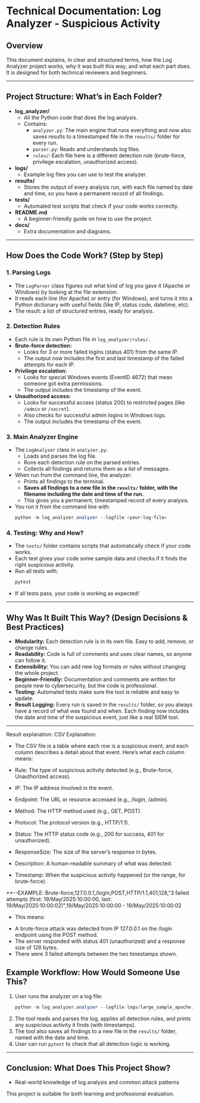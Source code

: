 # Technical Documentation: Log Analyzer - Suspicious Activity

## Overview
This document explains, in clear and structured terms, how the Log Analyzer project works, why it was built this way, and what each part does. It is designed for both technical reviewers and beginners.

---

## Project Structure: What’s in Each Folder?

- **log_analyzer/**
  - All the Python code that does the log analysis.
  - Contains:
    - `analyzer.py`: The main engine that runs everything and now also saves results to a timestamped file in the `results/` folder for every run.
    - `parser.py`: Reads and understands log files.
    - `rules/`: Each file here is a different detection rule (brute-force, privilege escalation, unauthorized access).
- **logs/**
  - Example log files you can use to test the analyzer.
- **results/**
  - Stores the output of every analysis run, with each file named by date and time, so you have a permanent record of all findings.
- **tests/**
  - Automated test scripts that check if your code works correctly.
- **README.md**
  - A beginner-friendly guide on how to use the project.
- **docs/**
  - Extra documentation and diagrams.

---

## How Does the Code Work? (Step by Step)

### 1. Parsing Logs
- The `LogParser` class figures out what kind of log you gave it (Apache or Windows) by looking at the file extension.
- It reads each line (for Apache) or entry (for Windows), and turns it into a Python dictionary with useful fields (like IP, status code, datetime, etc).
- The result: a list of structured entries, ready for analysis.

### 2. Detection Rules
- Each rule is its own Python file in `log_analyzer/rules/`.
- **Brute-force detection:**
  - Looks for 3 or more failed logins (status 401) from the same IP.
  - The output now includes the first and last timestamp of the failed attempts for each IP.
- **Privilege escalation:**
  - Looks for special Windows events (EventID 4672) that mean someone got extra permissions.
  - The output includes the timestamp of the event.
- **Unauthorized access:**
  - Looks for successful access (status 200) to restricted pages (like `/admin` or `/secret`).
  - Also checks for successful admin logins in Windows logs.
  - The output includes the timestamp of the event.

### 3. Main Analyzer Engine
- The `LogAnalyzer` class in `analyzer.py`:
  - Loads and parses the log file.
  - Runs each detection rule on the parsed entries.
  - Collects all findings and returns them as a list of messages.
- When run from the command line, the analyzer:
  - Prints all findings to the terminal.
  - **Saves all findings to a new file in the `results/` folder, with the filename including the date and time of the run.**
  - This gives you a permanent, timestamped record of every analysis.
- You run it from the command line with:
  ```powershell
  python -m log_analyzer.analyzer --logfile <your-log-file>
  ```

### 4. Testing: Why and How?
- The `tests/` folder contains scripts that automatically check if your code works.
- Each test gives your code some sample data and checks if it finds the right suspicious activity.
- Run all tests with:
  ```powershell
  pytest
  ```
- If all tests pass, your code is working as expected!

---

## Why Was It Built This Way? (Design Decisions & Best Practices)

- **Modularity:** Each detection rule is in its own file. Easy to add, remove, or change rules.
- **Readability:** Code is full of comments and uses clear names, so anyone can follow it.
- **Extensibility:** You can add new log formats or rules without changing the whole project.
- **Beginner-Friendly:** Documentation and comments are written for people new to cybersecurity, but the code is professional.
- **Testing:** Automated tests make sure the tool is reliable and easy to update.
- **Result Logging:** Every run is saved in the `results/` folder, so you always have a record of what was found and when. Each finding now includes the date and time of the suspicious event, just like a real SIEM tool.

---
Result explanation:
CSV Explanation:
* The CSV file is a table where each row is a suspicious event, and each column describes a detail about that event. Here’s what each column means:

* Rule: The type of suspicious activity detected (e.g., Brute-force, Unauthorized access).

* IP: The IP address involved in the event.

* Endpoint: The URL or resource accessed (e.g., /login, /admin).

* Method: The HTTP method used (e.g., GET, POST).

* Protocol: The protocol version (e.g., HTTP/1.1).

* Status: The HTTP status code (e.g., 200 for success, 401 for unauthorized).

* ResponseSize: The size of the server’s response in bytes.

* Description: A human-readable summary of what was detected.

* Timestamp: When the suspicious activity happened (or the range, for brute-force).

**--EXAMPLE: Brute-force,127.0.0.1,/login,POST,HTTP/1.1,401,128,"3 failed attempts (first: 19/May/2025:10:00:00, last: 19/May/2025:10:00:02)",19/May/2025:10:00:00 - 19/May/2025:10:00:02

* This means:
- A brute-force attack was detected from IP 127.0.0.1 on the /login endpoint using the POST method.
- The server responded with status 401 (unauthorized) and a response size of 128 bytes.
- There were 3 failed attempts between the two timestamps shown.

## Example Workflow: How Would Someone Use This?

1. User runs the analyzer on a log file:
   ```powershell
   python -m log_analyzer.analyzer --logfile logs/large_sample_apache.log
   ```
2. The tool reads and parses the log, applies all detection rules, and prints any suspicious activity it finds (with timestamps).
3. The tool also saves all findings to a new file in the `results/` folder, named with the date and time.
4. User can run `pytest` to check that all detection logic is working.

---

## Conclusion: What Does This Project Show?
- Real-world knowledge of log analysis and common attack patterns

This project is suitable for both learning and professional evaluation.

